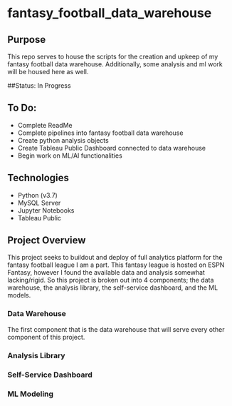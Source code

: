 # fantasy_football_data_warehouse
## Purpose
This repo serves to house the scripts for the creation and upkeep of my fantasy football data warehouse. 
Additionally, some analysis and ml work will be housed here as well.

##Status: In Progress

## To Do:
- Complete ReadMe
- Complete pipelines into fantasy football data warehouse
- Create python analysis objects
- Create Tableau Public Dashboard connected to data warehouse
- Begin work on ML/AI functionalities

## Technologies 
- Python (v3.7)
- MySQL Server
- Jupyter Notebooks
- Tableau Public

## Project Overview
This project seeks to buildout and deploy of full analytics platform for the fantasy football league I am a part.
This fantasy league is hosted on ESPN Fantasy, however I found the available data and analysis somewhat lacking/rigid. 
So this project is broken out into 4 components; the data warehouse, the analysis library,
the self-service dashboard, and the ML models.

### Data Warehouse
The first component that is the data warehouse that will serve every other component of this project. 

### Analysis Library


### Self-Service Dashboard


### ML Modeling
